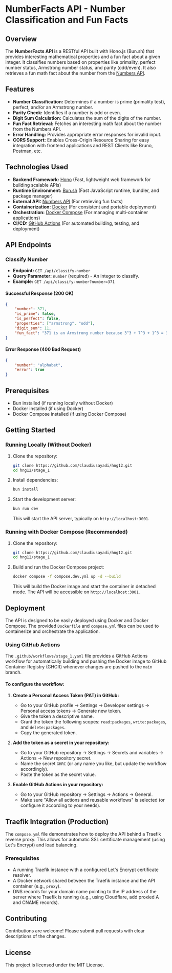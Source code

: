 # NumberFacts API - Number Classification and Fun Facts

## Overview

The **NumberFacts API** is a RESTful API built with Hono.js (Bun.sh) that provides interesting mathematical properties and a fun fact about a given integer. It classifies numbers based on properties like primality, perfect number status, Armstrong number status, and parity (odd/even). It also retrieves a fun math fact about the number from the [Numbers API](http://numbersapi.com/).

## Features

- **Number Classification:** Determines if a number is prime (primality test), perfect, and/or an Armstrong number.
- **Parity Check:** Identifies if a number is odd or even.
- **Digit Sum Calculation:** Calculates the sum of the digits of the number.
- **Fun Fact Retrieval:** Fetches an interesting math fact about the number from the Numbers API.
- **Error Handling:** Provides appropriate error responses for invalid input.
- **CORS Support:** Enables Cross-Origin Resource Sharing for easy integration with frontend applications and REST Clients like Bruno, Postman, etc.

## Technologies Used

- **Backend Framework:** [Hono](https://hono.dev/) (Fast, lightweight web framework for building scalable APIs)
- **Runtime Environment:** [Bun.sh](https://bun.sh/) (Fast JavaScript runtime, bundler, and package manager)
- **External API:** [Numbers API](http://numbersapi.com/) (For retrieving fun facts)
- **Containerization:** [Docker](https://www.docker.com/) (For consistent and portable deployment)
- **Orchestration:** [Docker Compose](https://docs.docker.com/compose/) (For managing multi-container applications)
- **CI/CD:** [GitHub Actions](https://github.com/features/actions) (For automated building, testing, and deployment)

## API Endpoints

### Classify Number

- **Endpoint:** `GET /api/classify-number`
- **Query Parameter:** `number` (required) - An integer to classify.
- **Example:** `GET /api/classify-number?number=371`

#### Successful Response (200 OK)

```json
{
	"number": 371,
	"is_prime": false,
	"is_perfect": false,
	"properties": ["armstrong", "odd"],
	"digit_sum": 11,
	"fun_fact": "371 is an Armstrong number because 3^3 + 7^3 + 1^3 = 371"
}
```

#### Error Response (400 Bad Request)

```json
{
	"number": "alphabet",
	"error": true
}
```

## Prerequisites

- Bun installed (if running locally without Docker)
- Docker installed (if using Docker)
- Docker Compose installed (if using Docker Compose)

## Getting Started

### Running Locally (Without Docker)

1. Clone the repository:

   ```bash
   git clone https://github.com/claudiusayadi/hng12.git
   cd hng12/stage_1
   ```

2. Install dependencies:

   ```bash
   bun install
   ```

3. Start the development server:

   ```bash
   bun run dev
   ```

   This will start the API server, typically on `http://localhost:3001`.

### Running with Docker Compose (Recommended)

1. Clone the repository:

   ```bash
   git clone https://github.com/claudiusayadi/hng12.git
   cd hng12/stage_1
   ```

2. Build and run the Docker Compose project:

   ```bash
   docker compose -f compose.dev.yml up -d --build
   ```

   This will build the Docker image and start the container in detached mode. The API will be accessible on `http://localhost:3001`.

## Deployment

The API is designed to be easily deployed using Docker and Docker Compose. The provided `Dockerfile` and `compose.yml` files can be used to containerize and orchestrate the application.

### Using GitHub Actions

The `.github/workflows/stage_1.yaml` file provides a GitHub Actions workflow for automatically building and pushing the Docker image to GitHub Container Registry (GHCR) whenever changes are pushed to the `main` branch.

#### To configure the workflow:

1. **Create a Personal Access Token (PAT) in GitHub:**

   - Go to your GitHub profile -> Settings -> Developer settings -> Personal access tokens -> Generate new token.
   - Give the token a descriptive name.
   - Grant the token the following scopes: `read:packages`, `write:packages`, and `delete:packages`.
   - Copy the generated token.

2. **Add the token as a secret in your repository:**

   - Go to your GitHub repository -> Settings -> Secrets and variables -> Actions -> New repository secret.
   - Name the secret `GHRC` (or any name you like, but update the workflow accordingly).
   - Paste the token as the secret value.

3. **Enable GitHub Actions in your repository:**
   - Go to your GitHub repository -> Settings -> Actions -> General.
   - Make sure "Allow all actions and reusable workflows" is selected (or configure it according to your needs).

## Traefik Integration (Production)

The `compose.yml` file demonstrates how to deploy the API behind a Traefik reverse proxy. This allows for automatic SSL certificate management (using Let's Encrypt) and load balancing.

### Prerequisites

- A running Traefik instance with a configured Let's Encrypt certificate resolver.
- A Docker network shared between the Traefik instance and the API container (e.g., `proxy`).
- DNS records for your domain name pointing to the IP address of the server where Traefik is running (e.g., using Cloudflare, add proxied A and CNAME records).

## Contributing

Contributions are welcome! Please submit pull requests with clear descriptions of the changes.

## License

This project is licensed under the MIT License.
